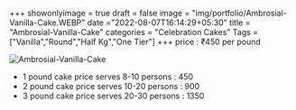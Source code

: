 +++
showonlyimage = true
draft = false
image = "img/portfolio/Ambrosial-Vanilla-Cake.WEBP"
date ="2022-08-07T16:14:29+05:30"
title = "Ambrosial-Vanilla-Cake"
categories = "Celebration Cakes"
Tags = ["Vanilla","Round","Half Kg","One Tier"]
+++
price : ₹450 per pound
<!--more-->
![Ambrosial-Vanilla-Cake](/img/portfolio/Ambrosial-Vanilla-Cake.WEBP)
* 1 pound cake price serves 8-10 persons : 450
* 2 pound cake price serves 10-20 persons : 900
* 3 pound cake price serves 20-30 persons : 1350
